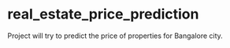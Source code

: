 # real_estate_price_prediction
Project will try to predict the price of properties for Bangalore city.
